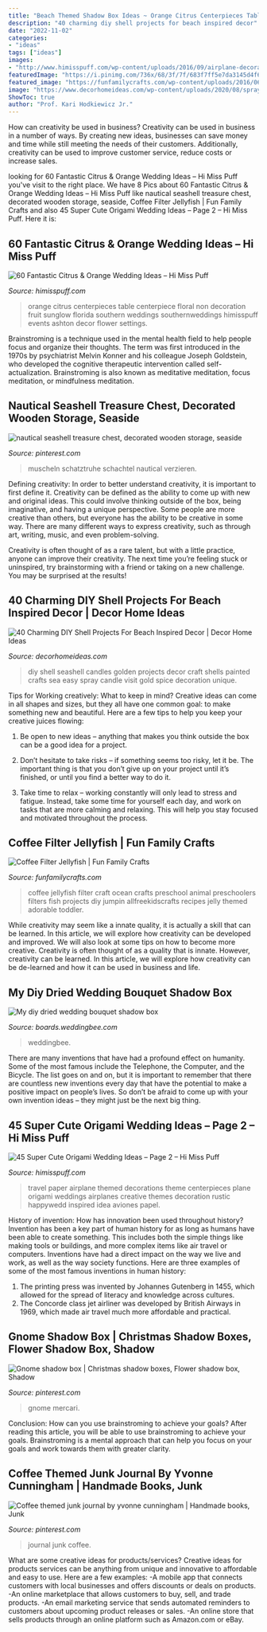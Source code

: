 ```yaml
---
title: "Beach Themed Shadow Box Ideas ~ Orange Citrus Centerpieces Table Centerpiece Floral Non Decoration Fruit Sunglow Florida Southern Weddings Southernweddings Himisspuff Events Ashton Decor Flower Settings"
description: "40 charming diy shell projects for beach inspired decor"
date: "2022-11-02"
categories:
- "ideas"
tags: ["ideas"]
images:
- "http://www.himisspuff.com/wp-content/uploads/2016/09/airplane-decorations-for-wedding.jpg"
featuredImage: "https://i.pinimg.com/736x/68/3f/7f/683f7ff5e7da3145d4f66ead0d6611ae.jpg"
featured_image: "https://funfamilycrafts.com/wp-content/uploads/2016/06/coffe-filter-jellyfish.jpg"
image: "https://www.decorhomeideas.com/wp-content/uploads/2020/08/spray-painted-seashell-candles.jpg"
ShowToc: true
author: "Prof. Kari Hodkiewicz Jr."
---
```



How can creativity be used in business?
Creativity can be used in business in a number of ways. By creating new ideas, businesses can save money and time while still meeting the needs of their customers. Additionally, creativity can be used to improve customer service, reduce costs or increase sales.

	

		
looking for 60 Fantastic Citrus &amp; Orange Wedding Ideas – Hi Miss Puff you've visit to the right place. We have 8 Pics about 60 Fantastic Citrus &amp; Orange Wedding Ideas – Hi Miss Puff like nautical seashell treasure chest, decorated wooden storage, seaside, Coffee Filter Jellyfish | Fun Family Crafts and also 45 Super Cute Origami Wedding Ideas – Page 2 – Hi Miss Puff. Here it is:
		
    
## 60 Fantastic Citrus &amp; Orange Wedding Ideas – Hi Miss Puff

<img loading=lazy src="http://www.himisspuff.com/wp-content/uploads/2016/10/citrus-wooden-box-wedding-centerpiece.jpg" onerror="this.onerror=null;this.src='https://tse3.mm.bing.net/th?id=OIP.jwWxUe0FRCBzHewSsqVpNgHaLH&amp;pid=15.1';" alt="60 Fantastic Citrus &amp; Orange Wedding Ideas – Hi Miss Puff">

_Source: himisspuff.com_

>orange citrus centerpieces table centerpiece floral non decoration fruit sunglow florida southern weddings southernweddings himisspuff events ashton decor flower settings. 

	

Brainstroming is a technique used in the mental health field to help people focus and organize their thoughts. The term was first introduced in the 1970s by psychiatrist Melvin Konner and his colleague Joseph Goldstein, who developed the cognitive therapeutic intervention called self-actualization. Brainstroming is also known as meditative meditation, focus meditation, or mindfulness meditation.

    
## Nautical Seashell Treasure Chest, Decorated Wooden Storage, Seaside

<img loading=lazy src="https://i.pinimg.com/736x/e6/da/3e/e6da3e60d169fc2a3ffb07c82de166d3.jpg" onerror="this.onerror=null;this.src='https://tse2.mm.bing.net/th?id=OIP.bzrjlRj7jUklJrFdMrTfkwHaFW&amp;pid=15.1';" alt="nautical seashell treasure chest, decorated wooden storage, seaside">

_Source: pinterest.com_

>muscheln schatztruhe schachtel nautical verzieren. 

	

Defining creativity:
In order to better understand creativity, it is important to first define it. Creativity can be defined as the ability to come up with new and original ideas. This could involve thinking outside of the box, being imaginative, and having a unique perspective.
Some people are more creative than others, but everyone has the ability to be creative in some way. There are many different ways to express creativity, such as through art, writing, music, and even problem-solving.

Creativity is often thought of as a rare talent, but with a little practice, anyone can improve their creativity. The next time you’re feeling stuck or uninspired, try brainstorming with a friend or taking on a new challenge. You may be surprised at the results!

    
## 40 Charming DIY Shell Projects For Beach Inspired Decor | Decor Home Ideas

<img loading=lazy src="https://www.decorhomeideas.com/wp-content/uploads/2020/08/spray-painted-seashell-candles.jpg" onerror="this.onerror=null;this.src='https://tse4.mm.bing.net/th?id=OIP.xCtWvN7gdR0IHvBkH51iigHaLH&amp;pid=15.1';" alt="40 Charming DIY Shell Projects For Beach Inspired Decor | Decor Home Ideas">

_Source: decorhomeideas.com_

>diy shell seashell candles golden projects decor craft shells painted crafts sea easy spray candle visit gold spice decoration unique. 

	

Tips for Working creatively: What to keep in mind?
Creative ideas can come in all shapes and sizes, but they all have one common goal: to make something new and beautiful. Here are a few tips to help you keep your creative juices flowing:
1. Be open to new ideas – anything that makes you think outside the box can be a good idea for a project.

2. Don’t hesitate to take risks – if something seems too risky, let it be. The important thing is that you don’t give up on your project until it’s finished, or until you find a better way to do it.

3. Take time to relax – working constantly will only lead to stress and fatigue. Instead, take some time for yourself each day, and work on tasks that are more calming and relaxing. This will help you stay focused and motivated throughout the process.

    
## Coffee Filter Jellyfish | Fun Family Crafts

<img loading=lazy src="https://funfamilycrafts.com/wp-content/uploads/2016/06/coffe-filter-jellyfish.jpg" onerror="this.onerror=null;this.src='https://tse1.mm.bing.net/th?id=OIP.PTdfiQOuM9_im1yvItUhjQHaLH&amp;pid=15.1';" alt="Coffee Filter Jellyfish | Fun Family Crafts">

_Source: funfamilycrafts.com_

>coffee jellyfish filter craft ocean crafts preschool animal preschoolers filters fish projects diy jumpin allfreekidscrafts recipes jelly themed adorable toddler. 

	

While creativity may seem like a innate quality, it is actually a skill that can be learned. In this article, we will explore how creativity can be developed and improved. We will also look at some tips on how to become more creative.
Creativity is often thought of as a quality that is innate. However, creativity can be learned. In this article, we will explore how creativity can be de-learned and how it can be used in business and life.

    
## My Diy Dried Wedding Bouquet Shadow Box

<img loading=lazy src="https://www-static.weddingbee.com/pics/342110/image5.jpeg" onerror="this.onerror=null;this.src='https://tse2.mm.bing.net/th?id=OIP.20yBY4p4qXfbn-OKbwRTOwHaJ4&amp;pid=15.1';" alt="My diy dried wedding bouquet shadow box">

_Source: boards.weddingbee.com_

>weddingbee. 

	

There are many inventions that have had a profound effect on humanity. Some of the most famous include the Telephone, the Computer, and the Bicycle. The list goes on and on, but it is important to remember that there are countless new inventions every day that have the potential to make a positive impact on people’s lives. So don’t be afraid to come up with your own invention ideas – they might just be the next big thing.

    
## 45 Super Cute Origami Wedding Ideas – Page 2 – Hi Miss Puff

<img loading=lazy src="http://www.himisspuff.com/wp-content/uploads/2016/09/airplane-decorations-for-wedding.jpg" onerror="this.onerror=null;this.src='https://tse2.mm.bing.net/th?id=OIP.kAYbWj2LmKE-btqzLz6LKgHaLH&amp;pid=15.1';" alt="45 Super Cute Origami Wedding Ideas – Page 2 – Hi Miss Puff">

_Source: himisspuff.com_

>travel paper airplane themed decorations theme centerpieces plane origami weddings airplanes creative themes decoration rustic happywedd inspired idea aviones papel. 

	

History of invention: How has innovation been used throughout history?
Invention has been a key part of human history for as long as humans have been able to create something. This includes both the simple things like making tools or buildings, and more complex items like air travel or computers. Inventions have had a direct impact on the way we live and work, as well as the way society functions. 
Here are three examples of some of the most famous inventions in human history: 

1) The printing press was invented by Johannes Gutenberg in 1455, which allowed for the spread of literacy and knowledge across cultures. 
2) The Concorde class jet airliner was developed by British Airways in 1969, which made air travel much more affordable and practical.

    
## Gnome Shadow Box | Christmas Shadow Boxes, Flower Shadow Box, Shadow

<img loading=lazy src="https://i.pinimg.com/736x/68/3f/7f/683f7ff5e7da3145d4f66ead0d6611ae.jpg" onerror="this.onerror=null;this.src='https://tse4.mm.bing.net/th?id=OIP.7gO6W4QqopY-LWjF6bvD3gHaJ3&amp;pid=15.1';" alt="Gnome shadow box | Christmas shadow boxes, Flower shadow box, Shadow">

_Source: pinterest.com_

>gnome mercari. 

	

Conclusion: How can you use brainstroming to achieve your goals?
After reading this article, you will be able to use brainstroming to achieve your goals. Brainstroming is a mental approach that can help you focus on your goals and work towards them with greater clarity.

    
## Coffee Themed Junk Journal By Yvonne Cunningham | Handmade Books, Junk

<img loading=lazy src="https://i.pinimg.com/736x/be/c5/ef/bec5ef0e0af5c233edf222fe72143abc--junk-journal-journals.jpg" onerror="this.onerror=null;this.src='https://tse2.mm.bing.net/th?id=OIP.tZLDeswLCcC4mgc8vg_GpQHaJ3&amp;pid=15.1';" alt="Coffee themed junk journal by yvonne cunningham | Handmade books, Junk">

_Source: pinterest.com_

>journal junk coffee. 

	

What are some creative ideas for products/services?
Creative ideas for products services can be anything from unique and innovative to affordable and easy to use. Here are a few examples: 
-A mobile app that connects customers with local businesses and offers discounts or deals on products. 
-An online marketplace that allows customers to buy, sell, and trade products. 
-An email marketing service that sends automated reminders to customers about upcoming product releases or sales. 
-An online store that sells products through an online platform such as Amazon.com or eBay.

